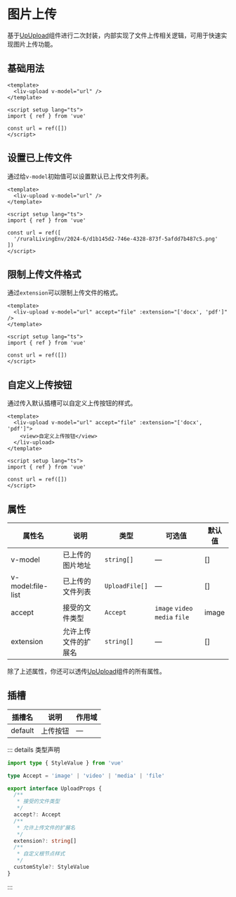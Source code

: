 # 图片上传

基于[UpUpload](https://uiadmin.net/uview-plus/components/upload.html)组件进行二次封装，内部实现了文件上传相关逻辑，可用于快速实现图片上传功能。

## 基础用法

```vue
<template>
  <liv-upload v-model="url" />
</template>

<script setup lang="ts">
import { ref } from 'vue'

const url = ref([])
</script>
```

## 设置已上传文件

通过给`v-model`初始值可以设置默认已上传文件列表。

```vue
<template>
  <liv-upload v-model="url" />
</template>

<script setup lang="ts">
import { ref } from 'vue'

const url = ref([
  '/ruralLivingEnv/2024-6/d1b145d2-746e-4328-873f-5afdd7b487c5.png'
])
</script>
```

## 限制上传文件格式

通过`extension`可以限制上传文件的格式。

```vue
<template>
  <liv-upload v-model="url" accept="file" :extension="['docx', 'pdf']" />
</template>

<script setup lang="ts">
import { ref } from 'vue'

const url = ref([])
</script>
```

## 自定义上传按钮

通过传入默认插槽可以自定义上传按钮的样式。

```vue
<template>
  <liv-upload v-model="url" accept="file" :extension="['docx', 'pdf']">
    <view>自定义上传按钮</view>
  </liv-upload>
</template>

<script setup lang="ts">
import { ref } from 'vue'

const url = ref([])
</script>
```

## 属性

| 属性名            | 说明                 | 类型           | 可选值                         | 默认值 |
| ----------------- | -------------------- | -------------- | ------------------------------ | ------ |
| v-model           | 已上传的图片地址     | `string[]`     | —                              | []     |
| v-model:file-list | 已上传的文件列表     | `UploadFile[]` | —                              | []     |
| accept            | 接受的文件类型       | `Accept`       | `image` `video` `media` `file` | image  |
| extension         | 允许上传文件的扩展名 | `string[]`     | —                              | []     |

除了上述属性，你还可以透传[UpUpload](https://uiadmin.net/uview-plus/components/upload.html#props)组件的所有属性。

## 插槽

| 插槽名  | 说明     | 作用域 |
| ------- | -------- | ------ |
| default | 上传按钮 | —      |

::: details 类型声明

```ts
import type { StyleValue } from 'vue'

type Accept = 'image' | 'video' | 'media' | 'file'

export interface UploadProps {
  /**
   * 接受的文件类型
   */
  accept?: Accept
  /**
   * 允许上传文件的扩展名
   */
  extension?: string[]
  /**
   * 自定义根节点样式
   */
  customStyle?: StyleValue
}
```

:::
